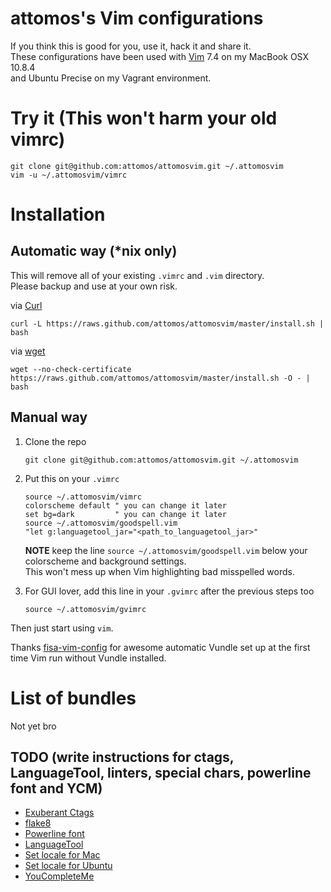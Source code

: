 # attomos's Vim configurations
If you think this is good for you, use it, hack it and share it.  
These configurations have been used with [Vim](http://www.vim.org) 7.4 on my MacBook OSX 10.8.4  
and Ubuntu Precise on my Vagrant environment.

# Try it (This won't harm your old vimrc)

    git clone git@github.com:attomos/attomosvim.git ~/.attomosvim
    vim -u ~/.attomosvim/vimrc

# Installation

## Automatic way (\*nix only)
This will remove all of your existing `.vimrc` and `.vim` directory.  
Please backup and use at your own risk.

via [Curl](http://curl.haxx.se/)

    curl -L https://raws.github.com/attomos/attomosvim/master/install.sh | bash

via [wget](http://www.gnu.org/software/wget/)

    wget --no-check-certificate https://raws.github.com/attomos/attomosvim/master/install.sh -O - | bash

## Manual way
1.  Clone the repo

        git clone git@github.com:attomos/attomosvim.git ~/.attomosvim

2.  Put this on your `.vimrc`

        source ~/.attomosvim/vimrc
        colorscheme default " you can change it later
        set bg=dark         " you can change it later
        source ~/.attomosvim/goodspell.vim
        "let g:languagetool_jar="<path_to_languagetool_jar>"

    **NOTE** keep the line `source ~/.attomosvim/goodspell.vim` below your colorscheme and background settings.  
    This won't mess up when Vim highlighting bad misspelled words.

3.  For GUI lover, add this line in your `.gvimrc` after the previous steps too

        source ~/.attomosvim/gvimrc

Then just start using `vim`.

Thanks [fisa-vim-config](https://github.com/fisadev/fisa-vim-config) for awesome
automatic Vundle set up at the first time Vim run without Vundle installed.

# List of bundles
Not yet bro

## TODO (write instructions for ctags, LanguageTool, linters, special chars, powerline font and YCM)
- [Exuberant Ctags](http://ctags.sourceforge.net/)
- [flake8](http://flake8.readthedocs.org/en/latest/)
- [Powerline font](https://github.com/Lokaltog/powerline-fonts)
- [LanguageTool](http://www.languagetool.org/)
- [Set locale for Mac](http://stackoverflow.com/questions/7165108/in-osx-lion-lang-is-not-set-to-utf8-how-fix)
- [Set locale for Ubuntu](http://askubuntu.com/questions/193251/how-to-set-all-locale-settings-in-ubuntu)
- [YouCompleteMe](https://github.com/Valloric/YouCompleteMe)
